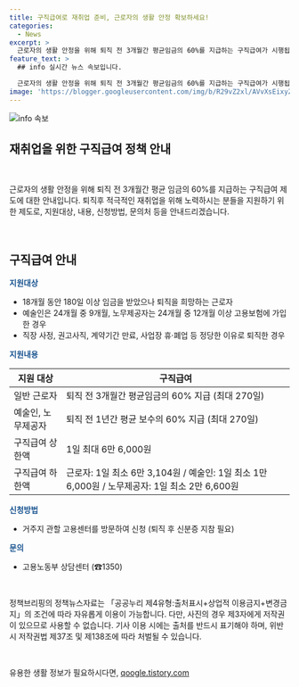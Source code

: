 ```yaml
---
title: 구직급여로 재취업 준비, 근로자의 생활 안정 확보하세요!
categories:
  - News
excerpt: >
  근로자의 생활 안정을 위해 퇴직 전 3개월간 평균임금의 60%를 지급하는 구직급여가 시행됩니다. 적극적으로 재취업을 위해 노력하는 근로자들을 대상으로 하며, 신청은 거주지 관할 고용센터를 방문하여 신분증을 지참하면 됩니다. 구체적으로는 퇴직 당시 나이와 고용보험 가입 기간에 따라 120~270일간의 지급 및 구직급여 상하한액 등이 적용됩니다.
feature_text: >
  ## info 실시간 뉴스 속보입니다.

  근로자의 생활 안정을 위해 퇴직 전 3개월간 평균임금의 60%를 지급하는 구직급여가 시행됩니다. 적극적으로 재취업을 위해 노력하는 근로자들을 대상으로 하며, 신청은 거주지 관할 고용센터를 방문하여 신분증을 지참하면 됩니다. 구체적으로는 퇴직 당시 나이와 고용보험 가입 기간에 따라 120~270일간의 지급 및 구직급여 상하한액 등이 적용됩니다.
image: 'https://blogger.googleusercontent.com/img/b/R29vZ2xl/AVvXsEixyZcFfHzMRdzZMjFBmAUKJYCLCGyLL1o632UiGVXcaFdKo_bkvkuCioo0uUKlGfBVcT3P84aROyZIXSBEx3Aw5nCQ3pTgDom1WDC4m8eifvWiAmWEEVb4x6G_l8C0QH225ldMjyaFvpxGEBGNO37VmDTDMHGhJPq73UglMfDca1-0aw/s1600/blogspot.png'
---
```


<p><img src="https://blogger.googleusercontent.com/img/b/R29vZ2xl/AVvXsEixyZcFfHzMRdzZMjFBmAUKJYCLCGyLL1o632UiGVXcaFdKo_bkvkuCioo0uUKlGfBVcT3P84aROyZIXSBEx3Aw5nCQ3pTgDom1WDC4m8eifvWiAmWEEVb4x6G_l8C0QH225ldMjyaFvpxGEBGNO37VmDTDMHGhJPq73UglMfDca1-0aw/s1600/blogspot.png" alt="info 속보" /></p>

<h2>재취업을 위한 구직급여 정책 안내</h2>

<p data-ke-size="size16">&nbsp;</p>

<p>근로자의 생활 안정을 위해 퇴직 전 3개월간 평균 임금의 60%를 지급하는 구직급여 제도에 대한 안내입니다. 퇴직후 적극적인 재취업을 위해 노력하시는 분들을 지원하기 위한 제도로, 지원대상, 내용, 신청방법, 문의처 등을 안내드리겠습니다.</p>

<p data-ke-size="size16">&nbsp;</p>

<h2 data-ke-size="size26">구직급여 안내</h2>

<p><b><span style="color: #1a5490;">지원대상</span></b></p>

<ul>
<li>18개월 동안 180일 이상 임금을 받았으나 퇴직을 희망하는 근로자</li>
<li>예술인은 24개월 중 9개월, 노무제공자는 24개월 중 12개월 이상 고용보험에 가입한 경우</li>
<li>직장 사정, 권고사직, 계약기간 만료, 사업장 휴·폐업 등 정당한 이유로 퇴직한 경우</li>
</ul>

<p><b><span style="color: #1a5490;">지원내용</span></b></p>

<table>
<thead>
<tr>
<th>지원 대상</th>
<th>구직급여</th>
</tr>
</thead>
<tbody>
<tr>
<td>일반 근로자</td>
<td>퇴직 전 3개월간 평균임금의 60% 지급 (최대 270일)</td>
</tr>
<tr>
<td>예술인, 노무제공자</td>
<td>퇴직 전 1년간 평균 보수의 60% 지급 (최대 270일)</td>
</tr>
<tr>
<td>구직급여 상한액</td>
<td>1일 최대 6만 6,000원</td>
</tr>
<tr>
<td>구직급여 하한액</td>
<td>근로자: 1일 최소 6만 3,104원 / 예술인: 1일 최소 1만 6,000원 / 노무제공자: 1일 최소 2만 6,600원</td>
</tr>
</tbody>
</table>

<p><b><span style="color: #1a5490;">신청방법</span></b></p>

<ul>
<li>거주지 관할 고용센터를 방문하여 신청 (퇴직 후 신분증 지참 필요)</li>
</ul>

<p><b><span style="color: #1a5490;">문의</span></b></p>

<ul>
<li>고용노동부 상담센터 (☎1350)</li>
</ul>

<p data-ke-size="size16">&nbsp;</p>

<p>정책브리핑의 정책뉴스자료는 「공공누리 제4유형:출처표시+상업적 이용금지+변경금지」의 조건에 따라 자유롭게 이용이 가능합니다. 다만, 사진의 경우 제3자에게 저작권이 있으므로 사용할 수 없습니다. 기사 이용 시에는 출처를 반드시 표기해야 하며, 위반 시 저작권법 제37조 및 제138조에 따라 처벌될 수 있습니다. </p>

<p data-ke-size="size16">&nbsp;</p>
유용한 생활 정보가 필요하시다면, <a href="https://qoogle.tistory.com" rel="dofollow">qoogle.tistory.com</a>


